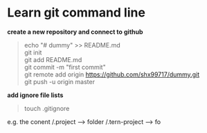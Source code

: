 # Learn git command line


**create a new repository and connect to github**
> echo "# dummy" >> README.md  
> git init  
> git add README.md  
> git commit -m "first commit"  
> git remote add origin https://github.com/shx99717/dummy.git  
> git push -u origin master  

**add ignore file lists**
> touch .gitignore  

e.g. the conent
/.project      --> folder
/.tern-project --> fo

